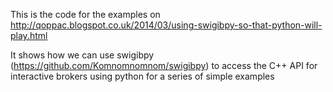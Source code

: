 This is the code for the examples on http://qoppac.blogspot.co.uk/2014/03/using-swigibpy-so-that-python-will-play.html

It shows how we can use swigibpy (https://github.com/Komnomnomnom/swigibpy) to access the C++ API for interactive brokers using python for a series of simple examples



